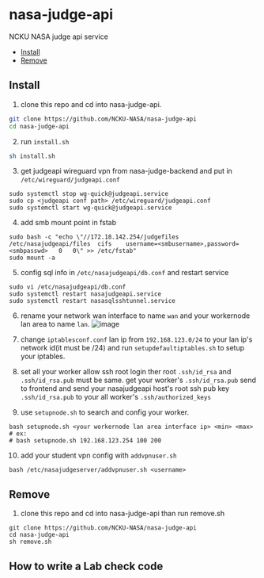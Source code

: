 # nasa-judge-api
NCKU NASA judge api service

- [Install](#Install)
- [Remove](#Remove)

## Install
1. clone this repo and cd into nasa-judge-api.

```bash
git clone https://github.com/NCKU-NASA/nasa-judge-api
cd nasa-judge-api
```

2. run ``install.sh``

```bash
sh install.sh
```

3. get judgeapi wireguard vpn from nasa-judge-backend and put in `/etc/wireguard/judgeapi.conf`
```
sudo systemctl stop wg-quick@judgeapi.service
sudo cp <judgeapi conf path> /etc/wireguard/judgeapi.conf
sudo systemctl start wg-quick@judgeapi.service
```

4. add smb mount point in fstab
```
sudo bash -c "echo \"//172.18.142.254/judgefiles /etc/nasajudgeapi/files  cifs    username=<smbusername>,password=<smbpasswd>   0   0\" >> /etc/fstab"
sudo mount -a
```

5. config sql info in `/etc/nasajudgeapi/db.conf` and restart service
```
sudo vi /etc/nasajudgeapi/db.conf
sudo systemctl restart nasajudgeapi.service
sudo systemctl restart nasasqlsshtunnel.service
```

6. rename your network wan interface to name `wan` and your workernode lan area to name `lan`.
![image](https://user-images.githubusercontent.com/57281249/157760749-37bbc2e8-d626-47cd-87ee-5d0a4658c07f.png)

7. change `iptablesconf.conf` lan ip from `192.168.123.0/24` to your lan ip's network id(it must be /24) and run `setupdefaultiptables.sh` to setup your iptables.
8. set all your worker allow ssh root login ther root `.ssh/id_rsa` and `.ssh/id_rsa.pub` must be same. get your worker's `.ssh/id_rsa.pub` send to frontend and send your nasajudgeapi host's root ssh pub key `.ssh/id_rsa.pub` to your all worker's `.ssh/authorized_keys`
9. use `setupnode.sh` to search and config your worker.
```
bash setupnode.sh <your workernode lan area interface ip> <min> <max>
# ex:
# bash setupnode.sh 192.168.123.254 100 200
```
10. add your student vpn config with `addvpnuser.sh`
```
bash /etc/nasajudgeserver/addvpnuser.sh <username>
```

## Remove
1. clone this repo and cd into nasa-judge-api than run remove.sh
```
git clone https://github.com/NCKU-NASA/nasa-judge-api
cd nasa-judge-api
sh remove.sh
```

## How to write a Lab check code
